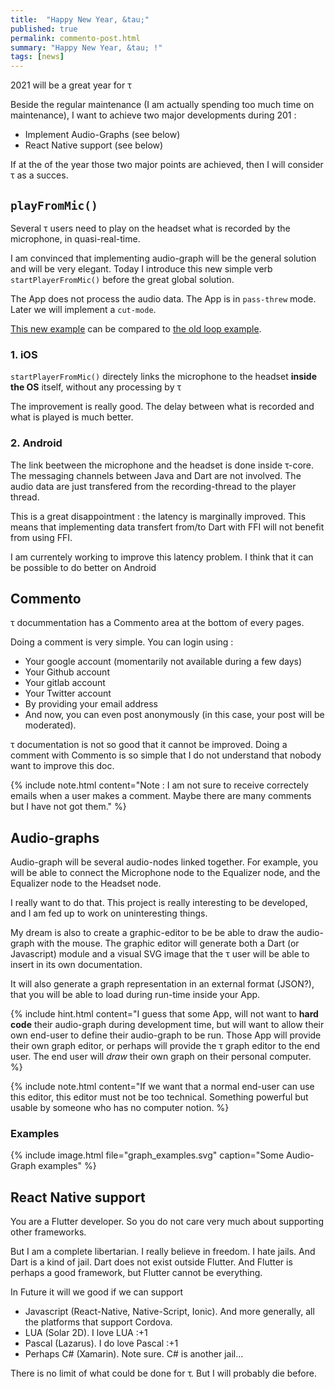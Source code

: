 ```yaml
---
title:  "Happy New Year, &tau;"
published: true
permalink: commento-post.html
summary: "Happy New Year, &tau; !"
tags: [news]
---
```


2021 will be a great year for &tau;

Beside the regular maintenance (I am actually spending too much time on maintenance), I want to achieve
two major developments during 201 :

- Implement Audio-Graphs (see below)
- React Native support (see below)

If at the of the year those two major points are achieved, then I will consider &tau; as a succes.

## `playFromMic()`


Several &tau; users need to play on the headset what is recorded by the microphone, in quasi-real-time.

I am convinced that implementing audio-graph will be the general solution and will be very elegant.
Today I introduce this new simple verb `startPlayerFromMic()` before the great global solution.

The App does not process the audio data. The App is in `pass-threw` mode. Later we will implement a `cut-mode`.

[This new example](flutter_sound_examples_play_from_mic) can be compared to [the old loop example](flutter_sound_examples_stream_loop).

### 1. iOS

`startPlayerFromMic()` directely links the microphone to the headset **inside the OS** itself, without any processing by &tau;

The improvement is really good. The delay between what is recorded and what is played is much better.

### 2. Android

The link beetween the microphone and the headset is done inside &tau;-core.
The messaging channels between Java and Dart are not involved. The audio data are just transfered from the recording-thread to the player thread.

This is a great disappointment : the latency is marginally improved.
This means that implementing data transfert from/to Dart with FFI will not benefit from using FFI.

I am currentely working to improve this latency problem. I think that it can be possible to do better on Android


## Commento

&tau; docummentation has a Commento area at the bottom of every pages.

Doing a comment is very simple.
You can login using :
- Your google account (momentarily not available during a few days)
- Your Github account
- Your gitlab account
- Your Twitter account
- By providing your email address
- And now, you can even post anonymously (in this case, your post will be moderated).

&tau; documentation is not so good that it cannot be improved.
Doing a comment with Commento is so simple that I do not understand that nobody want to improve this doc.

{% include note.html content="Note : I am not sure to receive correctely emails when a user makes a comment.
Maybe there are many comments but I have not got them." %}

## Audio-graphs

Audio-graph will be several audio-nodes linked together.
For example, you will be able to connect the Microphone node to the Equalizer node, and the Equalizer node to the Headset node.

I really want to do that. This project is really interesting to be developed, and I am fed up to work on uninteresting things.

My dream is also to create a graphic-editor to be be able to draw the audio-graph with the mouse.
The graphic editor will generate both a Dart (or Javascript) module and a visual SVG image that the &tau; user will be able to insert in its own documentation.

It will also generate a graph representation in an external format (JSON?), that you will be able to load during run-time inside your App.

{% include hint.html content="I guess that some App, will not want to **hard code** their audio-graph during development time,
but will want to allow their own end-user to define their audio-graph to be run.
Those App will provide their own graph editor, or perhaps will provide the &tau; graph editor to the end user.
The end user will _draw_ their own graph on their personal computer. %}

{% include note.html content="If we want that a normal end-user can use this editor, this editor must not be too technical.
Something powerful but usable by someone who has no computer notion. %}

### Examples

{% include image.html file="graph_examples.svg"  caption="Some Audio-Graph examples" %}



## React Native support

You are a Flutter developer. So you do not care very much about supporting other frameworks.

But I am a complete libertarian. I really believe in freedom.
I hate jails. And Dart is a kind of jail. Dart does not exist outside Flutter.
And Flutter is perhaps a good framework, but Flutter cannot be everything.

In Future it will we good if we can support
- Javascript (React-Native, Native-Script, Ionic). And more generally, all the platforms that support Cordova.
- LUA (Solar 2D). I love LUA :+1
- Pascal (Lazarus). I do love Pascal :+1
- Perhaps C# (Xamarin). Note sure. C# is another jail...

There is no limit of what could be done for &tau;. But I will probably die before.